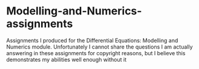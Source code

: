 # Modelling-and-Numerics-assignments
Assignments I produced for the Differential Equations: Modelling and Numerics module. Unfortunately I cannot share the questions I am actually answering in these assignments for copyright reasons, but I believe this demonstrates my abilities well enough without it


